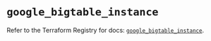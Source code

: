 # `google_bigtable_instance`

Refer to the Terraform Registry for docs: [`google_bigtable_instance`](https://registry.terraform.io/providers/hashicorp/google/6.40.0/docs/resources/bigtable_instance).
